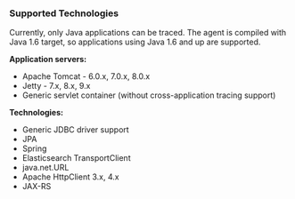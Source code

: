 ### Supported Technologies

Currently, only Java applications can be traced. The agent is compiled
with Java 1.6 target, so applications using Java 1.6 and up are
supported.

**Application servers:**

  - Apache Tomcat - 6.0.x, 7.0.x, 8.0.x
  - Jetty - 7.x, 8.x, 9.x
  - Generic servlet container (without cross-application tracing
    support)

**Technologies:**

  - Generic JDBC driver support
  - JPA
  - Spring
  - Elasticsearch TransportClient
  - java.net.URL
  - Apache HttpClient 3.x, 4.x
  - JAX-RS
